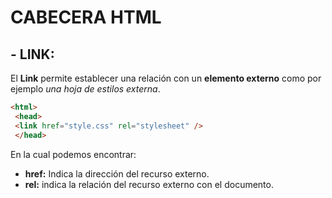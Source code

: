#  **CABECERA HTML**

## - **LINK:** 

El **Link** permite establecer una relación con un **elemento externo** como por ejemplo *una hoja de estilos externa*.

```HTML
<html>
 <head>
 <link href="style.css" rel="stylesheet" />
 </head>
```

En la cual podemos encontrar:
+ **href:** Indica la dirección del recurso externo.
+ **rel:** indica la relación del recurso externo con el documento.